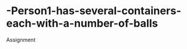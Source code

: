 # -Person1-has-several-containers-each-with-a-number-of-balls
Assignment

<?php

function sortBalls($containers) {
    
    $ballCounts = array_count_values($containers);

    
    $containerCounts = array_count_values($ballCounts);

    
    foreach ($containerCounts as $count) {
        if ($count % 2 !== 0) {
            return "Impossible to sort the balls.";
        }
    }

    return "Possible to sort the balls.";
}

$containers1 = [1, 1, 2, 2];
$containers2 = [1, 1, 2, 3];

echo sortBalls($containers1) . "\n"; 
echo sortBalls($containers2) . "\n"; 

?>

